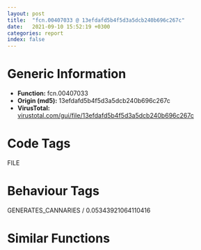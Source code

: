 ```yaml
---
layout: post
title:  "fcn.00407033 @ 13efdafd5b4f5d3a5dcb240b696c267c"
date:   2021-09-10 15:52:19 +0300
categories: report
index: false
---
```


# Generic Information
- **Function:** fcn.00407033
- **Origin (md5):** 13efdafd5b4f5d3a5dcb240b696c267c
- **VirusTotal:** [virustotal.com/gui/file/13efdafd5b4f5d3a5dcb240b696c267c][virustotal_ref]

# Code Tags
<span class="tag" id="FILE">FILE</span>


# Behaviour Tags
<span class="bhv-tag" id="GENERATES_CANNARIES">GENERATES_CANNARIES / 0.05343921064110416</span>

# Similar Functions
<script type="text/javascript" src="https://www.gstatic.com/charts/loader.js"></script>
<script type="text/javascript">

    google.charts.load('current', {'packages':['corechart']});
    google.charts.setOnLoadCallback(drawChart);

    function drawChart() {
    var data = new google.visualization.DataTable();
        data.addColumn('number', 'X');
        data.addColumn('number', 'Y');
        data.addColumn({type: 'string', role: 'tooltip', 'p': {'html': true}});
        data.addColumn({'type': 'string', 'role': 'style'});
        
        data.addRows([
    [-55.79878234863281, -14.368536949157715, '<b><a href="/report/fcn.00407033@13efdafd5b4f5d3a5dcb240b696c267c">fcn.00407033</a><br>@13efdafd5b4f5d3a5dcb240b696c267c</b><br>push ebp<br>mov ebp, esp<br>sub esp, 0x4c<br>push ebx<br>push esi<br>push edi<br>xor ebx, ebx<br>push ebx<br>push 0x80<br>push 3<br>push ebx<br>push 1<br>push 0x80000000<br>push dword[ebp+8]<br>mov dword[ebp-0x10], ebx<br>mov dword[ebp-0xc], ebx<br>call dword[sym.imp.KERNEL32.dll_CreateFileW]<br>mov dword[ebp-8], eax<br>cmp eax, 0xffffffff<br>jne 0x40707f<br>push dword[ebp+8]<br>push str.GetTTFNameString<br>push str._s:_failed_opening_file___s__n<br>call fcn.00406404<br>add esp, 0xc<br>jmp 0x40734d<br>mov esi, dword[sym.imp.KERNEL32.dll_ReadFile]<br>push ebx<br>lea ecx, [ebp-0xc]<br>push ecx<br>push 0xc<br>lea ecx, [ebp-0x2c]<br>push ecx<br>push eax<br>call esi<br>mov eax, dword[ebp-0x28]<br>movzx ecx, byte[ebp-0x2c]<br>movzx edx, byte[ebp-0x2a]<br>shr eax, 8<br>movzx edi, al<br>movzx eax, byte[ebp-0x28]<br>shl ax, 8<br>or di, ax<br>mov eax, dword[ebp-0x2c]<br>shr eax, 8<br>shl cx, 8<br>movzx eax, al<br>or ax, cx<br>mov word[ebp-0x28], di<br>mov ecx, dword[ebp-0x2a]<br>shr ecx, 8<br>movzx ecx, cl<br>shl dx, 8<br>or cx, dx<br>mov word[ebp-0x2c], ax<br>mov word[ebp-0x2a], cx<br>cmp ax, 1<br>jne 0x407352<br>cmp cx, bx<br>jne 0x407352<br>xor eax, eax<br>mov dword[ebp-4], ebx<br>cmp ax, di<br>jae 0x407344<br>push ebx<br>lea eax, [ebp-0xc]<br>push eax<br>push 0x10<br>lea eax, [ebp-0x4c]<br>push eax<br>push dword[ebp-8]<br>call esi<br>push 5<br>lea eax, [ebp-0x4c]<br>push eax<br>lea eax, [ebp-0x18]<br>push eax<br>call dword[sym.imp.KERNEL32.dll_lstrcpynA]<br>lea eax, [ebp-0x18]<br>push eax<br>push str.name<br>mov byte[ebp-0x14], bl<br>call dword[sym.imp.KERNEL32.dll_lstrcmpA]<br>test eax, eax<br>je 0x407143<br>movzx eax, word[ebp-0x28]<br>inc dword[ebp-4]<br>cmp dword[ebp-4], eax<br>jl 0x4070fc<br>jmp 0x407344<br>movzx ecx, byte[ebp-0x40]<br>mov edx, dword[ebp-0x40]<br>mov eax, dword[ebp-0x40]<br>shr edx, 8<br>shl cx, 8<br>movzx edx, dl<br>movzx ecx, cx<br>or ecx, edx<br>shr eax, 0x10<br>movzx edx, al<br>shl dx, 8<br>shr eax, 8<br>movzx edx, dx<br>movzx eax, al<br>shl ecx, 0x10<br>or ecx, edx<br>mov edx, dword[ebp-0x44]<br>or ecx, eax<br>movzx eax, byte[ebp-0x44]<br>shl ax, 8<br>shr edx, 8<br>mov dword[ebp-0x40], ecx<br>mov ecx, dword[ebp-0x44]<br>movzx eax, ax<br>movzx edx, dl<br>or eax, edx<br>shr ecx, 0x10<br>movzx edx, cl<br>shl dx, 8<br>movzx edx, dx<br>shr ecx, 8<br>shl eax, 0x10<br>movzx ecx, cl<br>push ebx<br>or eax, edx<br>or eax, ecx<br>push ebx<br>push eax<br>push dword[ebp-8]<br>mov dword[ebp-0x44], eax<br>call dword[sym.imp.KERNEL32.dll_SetFilePointer]<br>push ebx<br>lea eax, [ebp-0xc]<br>push eax<br>push 6<br>lea eax, [ebp-0x20]<br>push eax<br>push dword[ebp-8]<br>call esi<br>mov eax, dword[ebp-0x1e]<br>movzx ecx, byte[ebp-0x1e]<br>movzx edx, byte[ebp-0x1c]<br>shr eax, 8<br>shl cx, 8<br>movzx eax, al<br>or ax, cx<br>mov ecx, dword[ebp-0x1c]<br>shr ecx, 8<br>movzx ecx, cl<br>shl dx, 8<br>or cx, dx<br>mov word[ebp-0x1c], cx<br>xor ecx, ecx<br>mov word[ebp-0x1e], ax<br>mov dword[ebp-4], ebx<br>cmp cx, ax<br>jae 0x407344<br>push ebx<br>lea eax, [ebp-0xc]<br>push eax<br>push 0xc<br>lea eax, [ebp-0x3c]<br>push eax<br>push dword[ebp-8]<br>call esi<br>mov eax, dword[ebp-0x36]<br>movzx ecx, byte[ebp-0x36]<br>movzx edx, byte[ebp-0x3c]<br>shl cx, 8<br>shr eax, 8<br>movzx eax, al<br>or ax, cx<br>mov ecx, dword[ebp-0x3c]<br>shr ecx, 8<br>movzx ecx, cl<br>shl dx, 8<br>or cx, dx<br>movzx edx, byte[ebp-0x38]<br>mov word[ebp-0x3c], cx<br>mov word[ebp-0x36], ax<br>mov ecx, dword[ebp-0x38]<br>shr ecx, 8<br>movzx ecx, cl<br>shl dx, 8<br>or cx, dx<br>movzx edx, byte[ebp-0x32]<br>mov word[ebp-0x38], cx<br>mov ecx, dword[ebp-0x34]<br>shr ecx, 8<br>movzx edi, cl<br>movzx ecx, byte[ebp-0x34]<br>shl cx, 8<br>or di, cx<br>mov ecx, dword[ebp-0x32]<br>shr ecx, 8<br>movzx ecx, cl<br>shl dx, 8<br>movzx eax, ax<br>or cx, dx<br>mov word[ebp-0x34], di<br>mov word[ebp-0x32], cx<br>cmp eax, dword[ebp+0xc]<br>jne 0x4072ab<br>cmp word[ebp-0x3c], 3<br>jne 0x4072ab<br>mov eax, 0x409<br>cmp word[ebp-0x38], ax<br>je 0x4072c0<br>movzx eax, word[ebp-0x1e]<br>inc dword[ebp-4]<br>cmp dword[ebp-4], eax<br>jl 0x407209<br>jmp 0x407344<br>movzx eax, cx<br>movzx ecx, word[ebp-0x1c]<br>add eax, dword[ebp-0x44]<br>push ebx<br>push ebx<br>add ecx, eax<br>push ecx<br>push dword[ebp-8]<br>movzx edi, di<br>shr edi, 1<br>call dword[sym.imp.KERNEL32.dll_SetFilePointer]<br>movzx eax, word[ebp-0x34]<br>add eax, 2<br>push eax<br>push 0x40<br>call dword[sym.imp.KERNEL32.dll_GlobalAlloc]<br>push ebx<br>lea ecx, [ebp-0xc]<br>push ecx<br>movzx ecx, word[ebp-0x34]<br>push ecx<br>push eax<br>push dword[ebp-8]<br>mov dword[ebp-4], eax<br>call esi<br>cmp edi, ebx<br>jle 0x407320<br>mov eax, dword[ebp-4]<br>lea eax, [eax+ebx*2]<br>movzx edx, byte[eax]<br>movzx ecx, byte[eax+1]<br>shl dx, 8<br>or cx, dx<br>inc ebx<br>mov word[eax], cx<br>cmp ebx, edi<br>jl 0x407304<br>push dword[ebp+0x14]<br>mov esi, dword[ebp-4]<br>push esi<br>push dword[ebp+0x10]<br>xor eax, eax<br>mov word[esi+edi*2], ax<br>call dword[sym.imp.KERNEL32.dll_lstrcpynW]<br>push esi<br>mov dword[ebp-0x10], 1<br>call dword[sym.imp.KERNEL32.dll_GlobalFree]<br>push dword[ebp-8]<br>call dword[sym.imp.KERNEL32.dll_CloseHandle]<br>mov eax, dword[ebp-0x10]<br>jmp 0x407354<br>xor eax, eax<br>pop edi<br>pop esi<br>pop ebx<br>leave <br>ret <br><eoc> ', 'point { fill-color: #e0440e; }'],
[-12.079179763793945, -132.81423950195312, '<b><a href="/report/fcn.00406ed2@e7f0482c425f7bc9cd320f60c1cfa28c">fcn.00406ed2</a><br>@e7f0482c425f7bc9cd320f60c1cfa28c</b><br>push ebp<br>mov ebp, esp<br>sub esp, 0x4c<br>push ebx<br>push esi<br>push edi<br>xor ebx, ebx<br>push ebx<br>push 0x80<br>push 3<br>push ebx<br>push 1<br>push 0x80000000<br>push dword[ebp+8]<br>mov dword[ebp-0x10], ebx<br>mov dword[ebp-0xc], ebx<br>call dword[sym.imp.KERNEL32.dll_CreateFileW]<br>mov dword[ebp-8], eax<br>cmp eax, 0xffffffff<br>jne 0x406f1e<br>push dword[ebp+8]<br>push str.GetTTFNameString<br>push str._s:_failed_opening_file___s__n<br>call fcn.004062a3<br>add esp, 0xc<br>jmp 0x4071ec<br>mov esi, dword[sym.imp.KERNEL32.dll_ReadFile]<br>push ebx<br>lea ecx, [ebp-0xc]<br>push ecx<br>push 0xc<br>lea ecx, [ebp-0x2c]<br>push ecx<br>push eax<br>call esi<br>mov eax, dword[ebp-0x28]<br>movzx ecx, byte[ebp-0x2c]<br>movzx edx, byte[ebp-0x2a]<br>shr eax, 8<br>movzx edi, al<br>movzx eax, byte[ebp-0x28]<br>shl ax, 8<br>or di, ax<br>mov eax, dword[ebp-0x2c]<br>shr eax, 8<br>shl cx, 8<br>movzx eax, al<br>or ax, cx<br>mov word[ebp-0x28], di<br>mov ecx, dword[ebp-0x2a]<br>shr ecx, 8<br>movzx ecx, cl<br>shl dx, 8<br>or cx, dx<br>mov word[ebp-0x2c], ax<br>mov word[ebp-0x2a], cx<br>cmp ax, 1<br>jne 0x4071f1<br>cmp cx, bx<br>jne 0x4071f1<br>xor eax, eax<br>mov dword[ebp-4], ebx<br>cmp ax, di<br>jae 0x4071e3<br>push ebx<br>lea eax, [ebp-0xc]<br>push eax<br>push 0x10<br>lea eax, [ebp-0x4c]<br>push eax<br>push dword[ebp-8]<br>call esi<br>push 5<br>lea eax, [ebp-0x4c]<br>push eax<br>lea eax, [ebp-0x18]<br>push eax<br>call dword[sym.imp.KERNEL32.dll_lstrcpynA]<br>lea eax, [ebp-0x18]<br>push eax<br>push str.name<br>mov byte[ebp-0x14], bl<br>call dword[sym.imp.KERNEL32.dll_lstrcmpA]<br>test eax, eax<br>je 0x406fe2<br>movzx eax, word[ebp-0x28]<br>inc dword[ebp-4]<br>cmp dword[ebp-4], eax<br>jl 0x406f9b<br>jmp 0x4071e3<br>movzx ecx, byte[ebp-0x40]<br>mov edx, dword[ebp-0x40]<br>mov eax, dword[ebp-0x40]<br>shr edx, 8<br>shl cx, 8<br>movzx edx, dl<br>movzx ecx, cx<br>or ecx, edx<br>shr eax, 0x10<br>movzx edx, al<br>shl dx, 8<br>shr eax, 8<br>movzx edx, dx<br>movzx eax, al<br>shl ecx, 0x10<br>or ecx, edx<br>mov edx, dword[ebp-0x44]<br>or ecx, eax<br>movzx eax, byte[ebp-0x44]<br>shl ax, 8<br>shr edx, 8<br>mov dword[ebp-0x40], ecx<br>mov ecx, dword[ebp-0x44]<br>movzx eax, ax<br>movzx edx, dl<br>or eax, edx<br>shr ecx, 0x10<br>movzx edx, cl<br>shl dx, 8<br>movzx edx, dx<br>shr ecx, 8<br>shl eax, 0x10<br>movzx ecx, cl<br>push ebx<br>or eax, edx<br>or eax, ecx<br>push ebx<br>push eax<br>push dword[ebp-8]<br>mov dword[ebp-0x44], eax<br>call dword[sym.imp.KERNEL32.dll_SetFilePointer]<br>push ebx<br>lea eax, [ebp-0xc]<br>push eax<br>push 6<br>lea eax, [ebp-0x20]<br>push eax<br>push dword[ebp-8]<br>call esi<br>mov eax, dword[ebp-0x1e]<br>movzx ecx, byte[ebp-0x1e]<br>movzx edx, byte[ebp-0x1c]<br>shr eax, 8<br>shl cx, 8<br>movzx eax, al<br>or ax, cx<br>mov ecx, dword[ebp-0x1c]<br>shr ecx, 8<br>movzx ecx, cl<br>shl dx, 8<br>or cx, dx<br>mov word[ebp-0x1c], cx<br>xor ecx, ecx<br>mov word[ebp-0x1e], ax<br>mov dword[ebp-4], ebx<br>cmp cx, ax<br>jae 0x4071e3<br>push ebx<br>lea eax, [ebp-0xc]<br>push eax<br>push 0xc<br>lea eax, [ebp-0x3c]<br>push eax<br>push dword[ebp-8]<br>call esi<br>mov eax, dword[ebp-0x36]<br>movzx ecx, byte[ebp-0x36]<br>movzx edx, byte[ebp-0x3c]<br>shl cx, 8<br>shr eax, 8<br>movzx eax, al<br>or ax, cx<br>mov ecx, dword[ebp-0x3c]<br>shr ecx, 8<br>movzx ecx, cl<br>shl dx, 8<br>or cx, dx<br>movzx edx, byte[ebp-0x38]<br>mov word[ebp-0x3c], cx<br>mov word[ebp-0x36], ax<br>mov ecx, dword[ebp-0x38]<br>shr ecx, 8<br>movzx ecx, cl<br>shl dx, 8<br>or cx, dx<br>movzx edx, byte[ebp-0x32]<br>mov word[ebp-0x38], cx<br>mov ecx, dword[ebp-0x34]<br>shr ecx, 8<br>movzx edi, cl<br>movzx ecx, byte[ebp-0x34]<br>shl cx, 8<br>or di, cx<br>mov ecx, dword[ebp-0x32]<br>shr ecx, 8<br>movzx ecx, cl<br>shl dx, 8<br>movzx eax, ax<br>or cx, dx<br>mov word[ebp-0x34], di<br>mov word[ebp-0x32], cx<br>cmp eax, dword[ebp+0xc]<br>jne 0x40714a<br>cmp word[ebp-0x3c], 3<br>jne 0x40714a<br>mov eax, 0x409<br>cmp word[ebp-0x38], ax<br>je 0x40715f<br>movzx eax, word[ebp-0x1e]<br>inc dword[ebp-4]<br>cmp dword[ebp-4], eax<br>jl 0x4070a8<br>jmp 0x4071e3<br>movzx eax, cx<br>movzx ecx, word[ebp-0x1c]<br>add eax, dword[ebp-0x44]<br>push ebx<br>push ebx<br>add ecx, eax<br>push ecx<br>push dword[ebp-8]<br>movzx edi, di<br>shr edi, 1<br>call dword[sym.imp.KERNEL32.dll_SetFilePointer]<br>movzx eax, word[ebp-0x34]<br>add eax, 2<br>push eax<br>push 0x40<br>call dword[sym.imp.KERNEL32.dll_GlobalAlloc]<br>push ebx<br>lea ecx, [ebp-0xc]<br>push ecx<br>movzx ecx, word[ebp-0x34]<br>push ecx<br>push eax<br>push dword[ebp-8]<br>mov dword[ebp-4], eax<br>call esi<br>cmp edi, ebx<br>jle 0x4071bf<br>mov eax, dword[ebp-4]<br>lea eax, [eax+ebx*2]<br>movzx edx, byte[eax]<br>movzx ecx, byte[eax+1]<br>shl dx, 8<br>or cx, dx<br>inc ebx<br>mov word[eax], cx<br>cmp ebx, edi<br>jl 0x4071a3<br>push dword[ebp+0x14]<br>mov esi, dword[ebp-4]<br>push esi<br>push dword[ebp+0x10]<br>xor eax, eax<br>mov word[esi+edi*2], ax<br>call dword[sym.imp.KERNEL32.dll_lstrcpynW]<br>push esi<br>mov dword[ebp-0x10], 1<br>call dword[sym.imp.KERNEL32.dll_GlobalFree]<br>push dword[ebp-8]<br>call dword[sym.imp.KERNEL32.dll_CloseHandle]<br>mov eax, dword[ebp-0x10]<br>jmp 0x4071f3<br>xor eax, eax<br>pop edi<br>pop esi<br>pop ebx<br>leave <br>ret <br><eoc> ', 'null'],
[94.15968322753906, -63.432472229003906, '<b><a href="/report/fcn.00407048@6c8b5339bada4cbd03f0f446da640707">fcn.00407048</a><br>@6c8b5339bada4cbd03f0f446da640707</b><br>push ebp<br>mov ebp, esp<br>sub esp, 0x44<br>push ebx<br>push esi<br>xor ebx, ebx<br>push ebx<br>push 0x80<br>push 3<br>push ebx<br>push 1<br>push 0x80000000<br>push dword[ebp+8]<br>mov dword[ebp-0xc], ebx<br>mov dword[ebp-8], ebx<br>call dword[sym.imp.KERNEL32.dll_CreateFileW]<br>cmp eax, 0xffffffff<br>mov dword[ebp-4], eax<br>jne 0x407093<br>push dword[ebp+8]<br>push str.GetTTFNameString<br>push str._s:_failed_opening_file___s__n<br>call fcn.00406429<br>add esp, 0xc<br>jmp 0x4072ab<br>mov esi, dword[sym.imp.KERNEL32.dll_ReadFile]<br>push ebx<br>lea ecx, [ebp-8]<br>push ecx<br>push 0xc<br>lea ecx, [ebp-0x34]<br>push ecx<br>push eax<br>call esi<br>movzx ax, byte[ebp-0x2f]<br>mov ah, byte[ebp-0x30]<br>mov word[ebp-0x30], ax<br>movzx ax, byte[ebp-0x33]<br>mov ah, byte[ebp-0x34]<br>mov word[ebp-0x34], ax<br>cmp word[ebp-0x34], 1<br>movzx ax, byte[ebp-0x31]<br>mov ah, byte[ebp-0x32]<br>mov word[ebp-0x32], ax<br>jne 0x4072b0<br>cmp ax, bx<br>jne 0x4072b0<br>push edi<br>xor edi, edi<br>cmp word[ebp-0x30], bx<br>jbe 0x4072a1<br>push ebx<br>lea eax, [ebp-8]<br>push eax<br>push 0x10<br>lea eax, [ebp-0x44]<br>push eax<br>push dword[ebp-4]<br>call esi<br>push 5<br>lea eax, [ebp-0x44]<br>push eax<br>lea eax, [ebp-0x14]<br>push eax<br>call dword[sym.imp.KERNEL32.dll_lstrcpynA]<br>lea eax, [ebp-0x14]<br>push eax<br>push str.name<br>mov byte[ebp-0x10], bl<br>call dword[sym.imp.KERNEL32.dll_lstrcmpA]<br>test eax, eax<br>je 0x407130<br>movzx eax, word[ebp-0x30]<br>inc edi<br>cmp edi, eax<br>jl 0x4070ec<br>jmp 0x4072a1<br>mov eax, dword[ebp-0x38]<br>xor ecx, ecx<br>mov ch, byte[ebp-0x38]<br>shr eax, 0x10<br>xor edx, edx<br>mov dh, al<br>movzx eax, ah<br>mov cl, byte[ebp-0x37]<br>push ebx<br>push ebx<br>movzx edx, dx<br>shl ecx, 0x10<br>or ecx, edx<br>or ecx, eax<br>mov eax, dword[ebp-0x3c]<br>mov dword[ebp-0x38], ecx<br>xor ecx, ecx<br>mov ch, byte[ebp-0x3c]<br>shr eax, 0x10<br>xor edx, edx<br>mov dh, al<br>movzx eax, ah<br>mov cl, byte[ebp-0x3b]<br>movzx edx, dx<br>shl ecx, 0x10<br>or ecx, edx<br>or ecx, eax<br>push ecx<br>push dword[ebp-4]<br>mov dword[ebp-0x3c], ecx<br>call dword[sym.imp.KERNEL32.dll_SetFilePointer]<br>push ebx<br>lea eax, [ebp-8]<br>push eax<br>push 6<br>lea eax, [ebp-0x1c]<br>push eax<br>push dword[ebp-4]<br>call esi<br>movzx ax, byte[ebp-0x19]<br>mov ah, byte[ebp-0x1a]<br>xor edi, edi<br>mov word[ebp-0x1a], ax<br>cmp word[ebp-0x1a], bx<br>movzx ax, byte[ebp-0x17]<br>mov ah, byte[ebp-0x18]<br>mov word[ebp-0x18], ax<br>jbe 0x4072a1<br>push ebx<br>lea eax, [ebp-8]<br>push eax<br>push 0xc<br>lea eax, [ebp-0x28]<br>push eax<br>push dword[ebp-4]<br>call esi<br>movzx ax, byte[ebp-0x21]<br>mov ah, byte[ebp-0x22]<br>mov word[ebp-0x22], ax<br>movzx ax, byte[ebp-0x27]<br>mov ah, byte[ebp-0x28]<br>mov word[ebp-0x28], ax<br>movzx ax, byte[ebp-0x23]<br>mov ah, byte[ebp-0x24]<br>mov word[ebp-0x24], ax<br>movzx ax, byte[ebp-0x1f]<br>mov ah, byte[ebp-0x20]<br>mov word[ebp-0x20], ax<br>movzx ax, byte[ebp-0x1d]<br>mov ah, byte[ebp-0x1e]<br>mov word[ebp-0x1e], ax<br>movzx eax, word[ebp-0x22]<br>cmp eax, dword[ebp+0xc]<br>jne 0x407218<br>cmp word[ebp-0x28], 3<br>jne 0x407218<br>cmp word[ebp-0x24], 0x409<br>je 0x407223<br>movzx eax, word[ebp-0x1a]<br>inc edi<br>cmp edi, eax<br>jl 0x4071b4<br>jmp 0x4072a1<br>movzx eax, word[ebp-0x1e]<br>movzx ecx, word[ebp-0x18]<br>add eax, dword[ebp-0x3c]<br>movzx edi, word[ebp-0x20]<br>push ebx<br>push ebx<br>add ecx, eax<br>push ecx<br>push dword[ebp-4]<br>shr edi, 1<br>call dword[sym.imp.KERNEL32.dll_SetFilePointer]<br>movzx eax, word[ebp-0x20]<br>inc eax<br>inc eax<br>push eax<br>push 0x40<br>call dword[sym.imp.KERNEL32.dll_GlobalAlloc]<br>push ebx<br>lea ecx, [ebp-8]<br>push ecx<br>movzx ecx, word[ebp-0x20]<br>push ecx<br>push eax<br>push dword[ebp-4]<br>mov dword[ebp-0xc], eax<br>call esi<br>xor esi, esi<br>cmp edi, ebx<br>jle 0x40727f<br>mov eax, dword[ebp-0xc]<br>lea eax, [eax+esi*2]<br>movzx cx, byte[eax+1]<br>mov ch, byte[eax]<br>inc esi<br>cmp esi, edi<br>mov word[eax], cx<br>jl 0x40726a<br>push dword[ebp+0x14]<br>mov esi, dword[ebp-0xc]<br>push esi<br>push dword[ebp+0x10]<br>mov word[esi+edi*2], bx<br>call dword[sym.imp.KERNEL32.dll_lstrcpynW]<br>push esi<br>mov dword[ebp-0xc], 1<br>call dword[sym.imp.KERNEL32.dll_GlobalFree]<br>push dword[ebp-4]<br>call dword[sym.imp.KERNEL32.dll_CloseHandle]<br>pop edi<br>mov eax, dword[ebp-0xc]<br>jmp 0x4072b2<br>xor eax, eax<br>pop esi<br>pop ebx<br>leave <br>ret <br><eoc> ', 'null'],
[57.40025329589844, -123.28986358642578, '<b><a href="/report/fcn.00406ed2@59b1876779e3211327c1a96e7e2c12c4">fcn.00406ed2</a><br>@59b1876779e3211327c1a96e7e2c12c4</b><br>push ebp<br>mov ebp, esp<br>sub esp, 0x4c<br>push ebx<br>push esi<br>push edi<br>xor ebx, ebx<br>push ebx<br>push 0x80<br>push 3<br>push ebx<br>push 1<br>push 0x80000000<br>push dword[ebp+8]<br>mov dword[ebp-0x10], ebx<br>mov dword[ebp-0xc], ebx<br>call dword[sym.imp.KERNEL32.dll_CreateFileW]<br>mov dword[ebp-8], eax<br>cmp eax, 0xffffffff<br>jne 0x406f1e<br>push dword[ebp+8]<br>push str.GetTTFNameString<br>push str._s:_failed_opening_file___s__n<br>call fcn.004062a3<br>add esp, 0xc<br>jmp 0x4071ec<br>mov esi, dword[sym.imp.KERNEL32.dll_ReadFile]<br>push ebx<br>lea ecx, [ebp-0xc]<br>push ecx<br>push 0xc<br>lea ecx, [ebp-0x2c]<br>push ecx<br>push eax<br>call esi<br>mov eax, dword[ebp-0x28]<br>movzx ecx, byte[ebp-0x2c]<br>movzx edx, byte[ebp-0x2a]<br>shr eax, 8<br>movzx edi, al<br>movzx eax, byte[ebp-0x28]<br>shl ax, 8<br>or di, ax<br>mov eax, dword[ebp-0x2c]<br>shr eax, 8<br>shl cx, 8<br>movzx eax, al<br>or ax, cx<br>mov word[ebp-0x28], di<br>mov ecx, dword[ebp-0x2a]<br>shr ecx, 8<br>movzx ecx, cl<br>shl dx, 8<br>or cx, dx<br>mov word[ebp-0x2c], ax<br>mov word[ebp-0x2a], cx<br>cmp ax, 1<br>jne 0x4071f1<br>cmp cx, bx<br>jne 0x4071f1<br>xor eax, eax<br>mov dword[ebp-4], ebx<br>cmp ax, di<br>jae 0x4071e3<br>push ebx<br>lea eax, [ebp-0xc]<br>push eax<br>push 0x10<br>lea eax, [ebp-0x4c]<br>push eax<br>push dword[ebp-8]<br>call esi<br>push 5<br>lea eax, [ebp-0x4c]<br>push eax<br>lea eax, [ebp-0x18]<br>push eax<br>call dword[sym.imp.KERNEL32.dll_lstrcpynA]<br>lea eax, [ebp-0x18]<br>push eax<br>push str.name<br>mov byte[ebp-0x14], bl<br>call dword[sym.imp.KERNEL32.dll_lstrcmpA]<br>test eax, eax<br>je 0x406fe2<br>movzx eax, word[ebp-0x28]<br>inc dword[ebp-4]<br>cmp dword[ebp-4], eax<br>jl 0x406f9b<br>jmp 0x4071e3<br>movzx ecx, byte[ebp-0x40]<br>mov edx, dword[ebp-0x40]<br>mov eax, dword[ebp-0x40]<br>shr edx, 8<br>shl cx, 8<br>movzx edx, dl<br>movzx ecx, cx<br>or ecx, edx<br>shr eax, 0x10<br>movzx edx, al<br>shl dx, 8<br>shr eax, 8<br>movzx edx, dx<br>movzx eax, al<br>shl ecx, 0x10<br>or ecx, edx<br>mov edx, dword[ebp-0x44]<br>or ecx, eax<br>movzx eax, byte[ebp-0x44]<br>shl ax, 8<br>shr edx, 8<br>mov dword[ebp-0x40], ecx<br>mov ecx, dword[ebp-0x44]<br>movzx eax, ax<br>movzx edx, dl<br>or eax, edx<br>shr ecx, 0x10<br>movzx edx, cl<br>shl dx, 8<br>movzx edx, dx<br>shr ecx, 8<br>shl eax, 0x10<br>movzx ecx, cl<br>push ebx<br>or eax, edx<br>or eax, ecx<br>push ebx<br>push eax<br>push dword[ebp-8]<br>mov dword[ebp-0x44], eax<br>call dword[sym.imp.KERNEL32.dll_SetFilePointer]<br>push ebx<br>lea eax, [ebp-0xc]<br>push eax<br>push 6<br>lea eax, [ebp-0x20]<br>push eax<br>push dword[ebp-8]<br>call esi<br>mov eax, dword[ebp-0x1e]<br>movzx ecx, byte[ebp-0x1e]<br>movzx edx, byte[ebp-0x1c]<br>shr eax, 8<br>shl cx, 8<br>movzx eax, al<br>or ax, cx<br>mov ecx, dword[ebp-0x1c]<br>shr ecx, 8<br>movzx ecx, cl<br>shl dx, 8<br>or cx, dx<br>mov word[ebp-0x1c], cx<br>xor ecx, ecx<br>mov word[ebp-0x1e], ax<br>mov dword[ebp-4], ebx<br>cmp cx, ax<br>jae 0x4071e3<br>push ebx<br>lea eax, [ebp-0xc]<br>push eax<br>push 0xc<br>lea eax, [ebp-0x3c]<br>push eax<br>push dword[ebp-8]<br>call esi<br>mov eax, dword[ebp-0x36]<br>movzx ecx, byte[ebp-0x36]<br>movzx edx, byte[ebp-0x3c]<br>shl cx, 8<br>shr eax, 8<br>movzx eax, al<br>or ax, cx<br>mov ecx, dword[ebp-0x3c]<br>shr ecx, 8<br>movzx ecx, cl<br>shl dx, 8<br>or cx, dx<br>movzx edx, byte[ebp-0x38]<br>mov word[ebp-0x3c], cx<br>mov word[ebp-0x36], ax<br>mov ecx, dword[ebp-0x38]<br>shr ecx, 8<br>movzx ecx, cl<br>shl dx, 8<br>or cx, dx<br>movzx edx, byte[ebp-0x32]<br>mov word[ebp-0x38], cx<br>mov ecx, dword[ebp-0x34]<br>shr ecx, 8<br>movzx edi, cl<br>movzx ecx, byte[ebp-0x34]<br>shl cx, 8<br>or di, cx<br>mov ecx, dword[ebp-0x32]<br>shr ecx, 8<br>movzx ecx, cl<br>shl dx, 8<br>movzx eax, ax<br>or cx, dx<br>mov word[ebp-0x34], di<br>mov word[ebp-0x32], cx<br>cmp eax, dword[ebp+0xc]<br>jne 0x40714a<br>cmp word[ebp-0x3c], 3<br>jne 0x40714a<br>mov eax, 0x409<br>cmp word[ebp-0x38], ax<br>je 0x40715f<br>movzx eax, word[ebp-0x1e]<br>inc dword[ebp-4]<br>cmp dword[ebp-4], eax<br>jl 0x4070a8<br>jmp 0x4071e3<br>movzx eax, cx<br>movzx ecx, word[ebp-0x1c]<br>add eax, dword[ebp-0x44]<br>push ebx<br>push ebx<br>add ecx, eax<br>push ecx<br>push dword[ebp-8]<br>movzx edi, di<br>shr edi, 1<br>call dword[sym.imp.KERNEL32.dll_SetFilePointer]<br>movzx eax, word[ebp-0x34]<br>add eax, 2<br>push eax<br>push 0x40<br>call dword[sym.imp.KERNEL32.dll_GlobalAlloc]<br>push ebx<br>lea ecx, [ebp-0xc]<br>push ecx<br>movzx ecx, word[ebp-0x34]<br>push ecx<br>push eax<br>push dword[ebp-8]<br>mov dword[ebp-4], eax<br>call esi<br>cmp edi, ebx<br>jle 0x4071bf<br>mov eax, dword[ebp-4]<br>lea eax, [eax+ebx*2]<br>movzx edx, byte[eax]<br>movzx ecx, byte[eax+1]<br>shl dx, 8<br>or cx, dx<br>inc ebx<br>mov word[eax], cx<br>cmp ebx, edi<br>jl 0x4071a3<br>push dword[ebp+0x14]<br>mov esi, dword[ebp-4]<br>push esi<br>push dword[ebp+0x10]<br>xor eax, eax<br>mov word[esi+edi*2], ax<br>call dword[sym.imp.KERNEL32.dll_lstrcpynW]<br>push esi<br>mov dword[ebp-0x10], 1<br>call dword[sym.imp.KERNEL32.dll_GlobalFree]<br>push dword[ebp-8]<br>call dword[sym.imp.KERNEL32.dll_CloseHandle]<br>mov eax, dword[ebp-0x10]<br>jmp 0x4071f3<br>xor eax, eax<br>pop edi<br>pop esi<br>pop ebx<br>leave <br>ret <br><eoc> ', 'null'],
[-62.64495086669922, -84.16281127929688, '<b><a href="/report/fcn.00406efe@5bfd33ece1aeef8bda2c7fc886262ed9">fcn.00406efe</a><br>@5bfd33ece1aeef8bda2c7fc886262ed9</b><br>push ebp<br>mov ebp, esp<br>sub esp, 0x4c<br>push ebx<br>push esi<br>push edi<br>xor ebx, ebx<br>push ebx<br>push 0x80<br>push 3<br>push ebx<br>push 1<br>push 0x80000000<br>push dword[ebp+8]<br>mov dword[ebp-0x10], ebx<br>mov dword[ebp-0xc], ebx<br>call dword[sym.imp.KERNEL32.dll_CreateFileW]<br>mov dword[ebp-8], eax<br>cmp eax, 0xffffffff<br>jne 0x406f4a<br>push dword[ebp+8]<br>push str.GetTTFNameString<br>push str._s:_failed_opening_file___s__n<br>call fcn.004062cf<br>add esp, 0xc<br>jmp 0x407218<br>mov esi, dword[sym.imp.KERNEL32.dll_ReadFile]<br>push ebx<br>lea ecx, [ebp-0xc]<br>push ecx<br>push 0xc<br>lea ecx, [ebp-0x2c]<br>push ecx<br>push eax<br>call esi<br>mov eax, dword[ebp-0x28]<br>movzx ecx, byte[ebp-0x2c]<br>movzx edx, byte[ebp-0x2a]<br>shr eax, 8<br>movzx edi, al<br>movzx eax, byte[ebp-0x28]<br>shl ax, 8<br>or di, ax<br>mov eax, dword[ebp-0x2c]<br>shr eax, 8<br>shl cx, 8<br>movzx eax, al<br>or ax, cx<br>mov word[ebp-0x28], di<br>mov ecx, dword[ebp-0x2a]<br>shr ecx, 8<br>movzx ecx, cl<br>shl dx, 8<br>or cx, dx<br>mov word[ebp-0x2c], ax<br>mov word[ebp-0x2a], cx<br>cmp ax, 1<br>jne 0x40721d<br>cmp cx, bx<br>jne 0x40721d<br>xor eax, eax<br>mov dword[ebp-4], ebx<br>cmp ax, di<br>jae 0x40720f<br>push ebx<br>lea eax, [ebp-0xc]<br>push eax<br>push 0x10<br>lea eax, [ebp-0x4c]<br>push eax<br>push dword[ebp-8]<br>call esi<br>push 5<br>lea eax, [ebp-0x4c]<br>push eax<br>lea eax, [ebp-0x18]<br>push eax<br>call dword[sym.imp.KERNEL32.dll_lstrcpynA]<br>lea eax, [ebp-0x18]<br>push eax<br>push str.name<br>mov byte[ebp-0x14], bl<br>call dword[sym.imp.KERNEL32.dll_lstrcmpA]<br>test eax, eax<br>je 0x40700e<br>movzx eax, word[ebp-0x28]<br>inc dword[ebp-4]<br>cmp dword[ebp-4], eax<br>jl 0x406fc7<br>jmp 0x40720f<br>movzx ecx, byte[ebp-0x40]<br>mov edx, dword[ebp-0x40]<br>mov eax, dword[ebp-0x40]<br>shr edx, 8<br>shl cx, 8<br>movzx edx, dl<br>movzx ecx, cx<br>or ecx, edx<br>shr eax, 0x10<br>movzx edx, al<br>shl dx, 8<br>shr eax, 8<br>movzx edx, dx<br>movzx eax, al<br>shl ecx, 0x10<br>or ecx, edx<br>mov edx, dword[ebp-0x44]<br>or ecx, eax<br>movzx eax, byte[ebp-0x44]<br>shl ax, 8<br>shr edx, 8<br>mov dword[ebp-0x40], ecx<br>mov ecx, dword[ebp-0x44]<br>movzx eax, ax<br>movzx edx, dl<br>or eax, edx<br>shr ecx, 0x10<br>movzx edx, cl<br>shl dx, 8<br>movzx edx, dx<br>shr ecx, 8<br>shl eax, 0x10<br>movzx ecx, cl<br>push ebx<br>or eax, edx<br>or eax, ecx<br>push ebx<br>push eax<br>push dword[ebp-8]<br>mov dword[ebp-0x44], eax<br>call dword[sym.imp.KERNEL32.dll_SetFilePointer]<br>push ebx<br>lea eax, [ebp-0xc]<br>push eax<br>push 6<br>lea eax, [ebp-0x20]<br>push eax<br>push dword[ebp-8]<br>call esi<br>mov eax, dword[ebp-0x1e]<br>movzx ecx, byte[ebp-0x1e]<br>movzx edx, byte[ebp-0x1c]<br>shr eax, 8<br>shl cx, 8<br>movzx eax, al<br>or ax, cx<br>mov ecx, dword[ebp-0x1c]<br>shr ecx, 8<br>movzx ecx, cl<br>shl dx, 8<br>or cx, dx<br>mov word[ebp-0x1c], cx<br>xor ecx, ecx<br>mov word[ebp-0x1e], ax<br>mov dword[ebp-4], ebx<br>cmp cx, ax<br>jae 0x40720f<br>push ebx<br>lea eax, [ebp-0xc]<br>push eax<br>push 0xc<br>lea eax, [ebp-0x3c]<br>push eax<br>push dword[ebp-8]<br>call esi<br>mov eax, dword[ebp-0x36]<br>movzx ecx, byte[ebp-0x36]<br>movzx edx, byte[ebp-0x3c]<br>shl cx, 8<br>shr eax, 8<br>movzx eax, al<br>or ax, cx<br>mov ecx, dword[ebp-0x3c]<br>shr ecx, 8<br>movzx ecx, cl<br>shl dx, 8<br>or cx, dx<br>movzx edx, byte[ebp-0x38]<br>mov word[ebp-0x3c], cx<br>mov word[ebp-0x36], ax<br>mov ecx, dword[ebp-0x38]<br>shr ecx, 8<br>movzx ecx, cl<br>shl dx, 8<br>or cx, dx<br>movzx edx, byte[ebp-0x32]<br>mov word[ebp-0x38], cx<br>mov ecx, dword[ebp-0x34]<br>shr ecx, 8<br>movzx edi, cl<br>movzx ecx, byte[ebp-0x34]<br>shl cx, 8<br>or di, cx<br>mov ecx, dword[ebp-0x32]<br>shr ecx, 8<br>movzx ecx, cl<br>shl dx, 8<br>movzx eax, ax<br>or cx, dx<br>mov word[ebp-0x34], di<br>mov word[ebp-0x32], cx<br>cmp eax, dword[ebp+0xc]<br>jne 0x407176<br>cmp word[ebp-0x3c], 3<br>jne 0x407176<br>mov eax, 0x409<br>cmp word[ebp-0x38], ax<br>je 0x40718b<br>movzx eax, word[ebp-0x1e]<br>inc dword[ebp-4]<br>cmp dword[ebp-4], eax<br>jl 0x4070d4<br>jmp 0x40720f<br>movzx eax, cx<br>movzx ecx, word[ebp-0x1c]<br>add eax, dword[ebp-0x44]<br>push ebx<br>push ebx<br>add ecx, eax<br>push ecx<br>push dword[ebp-8]<br>movzx edi, di<br>shr edi, 1<br>call dword[sym.imp.KERNEL32.dll_SetFilePointer]<br>movzx eax, word[ebp-0x34]<br>add eax, 2<br>push eax<br>push 0x40<br>call dword[sym.imp.KERNEL32.dll_GlobalAlloc]<br>push ebx<br>lea ecx, [ebp-0xc]<br>push ecx<br>movzx ecx, word[ebp-0x34]<br>push ecx<br>push eax<br>push dword[ebp-8]<br>mov dword[ebp-4], eax<br>call esi<br>cmp edi, ebx<br>jle 0x4071eb<br>mov eax, dword[ebp-4]<br>lea eax, [eax+ebx*2]<br>movzx edx, byte[eax]<br>movzx ecx, byte[eax+1]<br>shl dx, 8<br>or cx, dx<br>inc ebx<br>mov word[eax], cx<br>cmp ebx, edi<br>jl 0x4071cf<br>push dword[ebp+0x14]<br>mov esi, dword[ebp-4]<br>push esi<br>push dword[ebp+0x10]<br>xor eax, eax<br>mov word[esi+edi*2], ax<br>call dword[sym.imp.KERNEL32.dll_lstrcpynW]<br>push esi<br>mov dword[ebp-0x10], 1<br>call dword[sym.imp.KERNEL32.dll_GlobalFree]<br>push dword[ebp-8]<br>call dword[sym.imp.KERNEL32.dll_CloseHandle]<br>mov eax, dword[ebp-0x10]<br>jmp 0x40721f<br>xor eax, eax<br>pop edi<br>pop esi<br>pop ebx<br>leave <br>ret <br><eoc> ', 'null'],
[13.206856727600098, -55.93404006958008, '<b><a href="/report/fcn.00406efe@999ae3491971c32d67bd4c32561ea381">fcn.00406efe</a><br>@999ae3491971c32d67bd4c32561ea381</b><br>push ebp<br>mov ebp, esp<br>sub esp, 0x4c<br>push ebx<br>push esi<br>push edi<br>xor ebx, ebx<br>push ebx<br>push 0x80<br>push 3<br>push ebx<br>push 1<br>push 0x80000000<br>push dword[ebp+8]<br>mov dword[ebp-0x10], ebx<br>mov dword[ebp-0xc], ebx<br>call dword[sym.imp.KERNEL32.dll_CreateFileW]<br>mov dword[ebp-8], eax<br>cmp eax, 0xffffffff<br>jne 0x406f4a<br>push dword[ebp+8]<br>push str.GetTTFNameString<br>push str._s:_failed_opening_file___s__n<br>call fcn.004062cf<br>add esp, 0xc<br>jmp 0x407218<br>mov esi, dword[sym.imp.KERNEL32.dll_ReadFile]<br>push ebx<br>lea ecx, [ebp-0xc]<br>push ecx<br>push 0xc<br>lea ecx, [ebp-0x2c]<br>push ecx<br>push eax<br>call esi<br>mov eax, dword[ebp-0x28]<br>movzx ecx, byte[ebp-0x2c]<br>movzx edx, byte[ebp-0x2a]<br>shr eax, 8<br>movzx edi, al<br>movzx eax, byte[ebp-0x28]<br>shl ax, 8<br>or di, ax<br>mov eax, dword[ebp-0x2c]<br>shr eax, 8<br>shl cx, 8<br>movzx eax, al<br>or ax, cx<br>mov word[ebp-0x28], di<br>mov ecx, dword[ebp-0x2a]<br>shr ecx, 8<br>movzx ecx, cl<br>shl dx, 8<br>or cx, dx<br>mov word[ebp-0x2c], ax<br>mov word[ebp-0x2a], cx<br>cmp ax, 1<br>jne 0x40721d<br>cmp cx, bx<br>jne 0x40721d<br>xor eax, eax<br>mov dword[ebp-4], ebx<br>cmp ax, di<br>jae 0x40720f<br>push ebx<br>lea eax, [ebp-0xc]<br>push eax<br>push 0x10<br>lea eax, [ebp-0x4c]<br>push eax<br>push dword[ebp-8]<br>call esi<br>push 5<br>lea eax, [ebp-0x4c]<br>push eax<br>lea eax, [ebp-0x18]<br>push eax<br>call dword[sym.imp.KERNEL32.dll_lstrcpynA]<br>lea eax, [ebp-0x18]<br>push eax<br>push str.name<br>mov byte[ebp-0x14], bl<br>call dword[sym.imp.KERNEL32.dll_lstrcmpA]<br>test eax, eax<br>je 0x40700e<br>movzx eax, word[ebp-0x28]<br>inc dword[ebp-4]<br>cmp dword[ebp-4], eax<br>jl 0x406fc7<br>jmp 0x40720f<br>movzx ecx, byte[ebp-0x40]<br>mov edx, dword[ebp-0x40]<br>mov eax, dword[ebp-0x40]<br>shr edx, 8<br>shl cx, 8<br>movzx edx, dl<br>movzx ecx, cx<br>or ecx, edx<br>shr eax, 0x10<br>movzx edx, al<br>shl dx, 8<br>shr eax, 8<br>movzx edx, dx<br>movzx eax, al<br>shl ecx, 0x10<br>or ecx, edx<br>mov edx, dword[ebp-0x44]<br>or ecx, eax<br>movzx eax, byte[ebp-0x44]<br>shl ax, 8<br>shr edx, 8<br>mov dword[ebp-0x40], ecx<br>mov ecx, dword[ebp-0x44]<br>movzx eax, ax<br>movzx edx, dl<br>or eax, edx<br>shr ecx, 0x10<br>movzx edx, cl<br>shl dx, 8<br>movzx edx, dx<br>shr ecx, 8<br>shl eax, 0x10<br>movzx ecx, cl<br>push ebx<br>or eax, edx<br>or eax, ecx<br>push ebx<br>push eax<br>push dword[ebp-8]<br>mov dword[ebp-0x44], eax<br>call dword[sym.imp.KERNEL32.dll_SetFilePointer]<br>push ebx<br>lea eax, [ebp-0xc]<br>push eax<br>push 6<br>lea eax, [ebp-0x20]<br>push eax<br>push dword[ebp-8]<br>call esi<br>mov eax, dword[ebp-0x1e]<br>movzx ecx, byte[ebp-0x1e]<br>movzx edx, byte[ebp-0x1c]<br>shr eax, 8<br>shl cx, 8<br>movzx eax, al<br>or ax, cx<br>mov ecx, dword[ebp-0x1c]<br>shr ecx, 8<br>movzx ecx, cl<br>shl dx, 8<br>or cx, dx<br>mov word[ebp-0x1c], cx<br>xor ecx, ecx<br>mov word[ebp-0x1e], ax<br>mov dword[ebp-4], ebx<br>cmp cx, ax<br>jae 0x40720f<br>push ebx<br>lea eax, [ebp-0xc]<br>push eax<br>push 0xc<br>lea eax, [ebp-0x3c]<br>push eax<br>push dword[ebp-8]<br>call esi<br>mov eax, dword[ebp-0x36]<br>movzx ecx, byte[ebp-0x36]<br>movzx edx, byte[ebp-0x3c]<br>shl cx, 8<br>shr eax, 8<br>movzx eax, al<br>or ax, cx<br>mov ecx, dword[ebp-0x3c]<br>shr ecx, 8<br>movzx ecx, cl<br>shl dx, 8<br>or cx, dx<br>movzx edx, byte[ebp-0x38]<br>mov word[ebp-0x3c], cx<br>mov word[ebp-0x36], ax<br>mov ecx, dword[ebp-0x38]<br>shr ecx, 8<br>movzx ecx, cl<br>shl dx, 8<br>or cx, dx<br>movzx edx, byte[ebp-0x32]<br>mov word[ebp-0x38], cx<br>mov ecx, dword[ebp-0x34]<br>shr ecx, 8<br>movzx edi, cl<br>movzx ecx, byte[ebp-0x34]<br>shl cx, 8<br>or di, cx<br>mov ecx, dword[ebp-0x32]<br>shr ecx, 8<br>movzx ecx, cl<br>shl dx, 8<br>movzx eax, ax<br>or cx, dx<br>mov word[ebp-0x34], di<br>mov word[ebp-0x32], cx<br>cmp eax, dword[ebp+0xc]<br>jne 0x407176<br>cmp word[ebp-0x3c], 3<br>jne 0x407176<br>mov eax, 0x409<br>cmp word[ebp-0x38], ax<br>je 0x40718b<br>movzx eax, word[ebp-0x1e]<br>inc dword[ebp-4]<br>cmp dword[ebp-4], eax<br>jl 0x4070d4<br>jmp 0x40720f<br>movzx eax, cx<br>movzx ecx, word[ebp-0x1c]<br>add eax, dword[ebp-0x44]<br>push ebx<br>push ebx<br>add ecx, eax<br>push ecx<br>push dword[ebp-8]<br>movzx edi, di<br>shr edi, 1<br>call dword[sym.imp.KERNEL32.dll_SetFilePointer]<br>movzx eax, word[ebp-0x34]<br>add eax, 2<br>push eax<br>push 0x40<br>call dword[sym.imp.KERNEL32.dll_GlobalAlloc]<br>push ebx<br>lea ecx, [ebp-0xc]<br>push ecx<br>movzx ecx, word[ebp-0x34]<br>push ecx<br>push eax<br>push dword[ebp-8]<br>mov dword[ebp-4], eax<br>call esi<br>cmp edi, ebx<br>jle 0x4071eb<br>mov eax, dword[ebp-4]<br>lea eax, [eax+ebx*2]<br>movzx edx, byte[eax]<br>movzx ecx, byte[eax+1]<br>shl dx, 8<br>or cx, dx<br>inc ebx<br>mov word[eax], cx<br>cmp ebx, edi<br>jl 0x4071cf<br>push dword[ebp+0x14]<br>mov esi, dword[ebp-4]<br>push esi<br>push dword[ebp+0x10]<br>xor eax, eax<br>mov word[esi+edi*2], ax<br>call dword[sym.imp.KERNEL32.dll_lstrcpynW]<br>push esi<br>mov dword[ebp-0x10], 1<br>call dword[sym.imp.KERNEL32.dll_GlobalFree]<br>push dword[ebp-8]<br>call dword[sym.imp.KERNEL32.dll_CloseHandle]<br>mov eax, dword[ebp-0x10]<br>jmp 0x40721f<br>xor eax, eax<br>pop edi<br>pop esi<br>pop ebx<br>leave <br>ret <br><eoc> ', 'null'],
[68.99873352050781, 2.0496835708618164, '<b><a href="/report/fcn.00406ed2@fc08a944a357dc216338592f13f65b60">fcn.00406ed2</a><br>@fc08a944a357dc216338592f13f65b60</b><br>push ebp<br>mov ebp, esp<br>sub esp, 0x4c<br>push ebx<br>push esi<br>push edi<br>xor ebx, ebx<br>push ebx<br>push 0x80<br>push 3<br>push ebx<br>push 1<br>push 0x80000000<br>push dword[ebp+8]<br>mov dword[ebp-0x10], ebx<br>mov dword[ebp-0xc], ebx<br>call dword[sym.imp.KERNEL32.dll_CreateFileW]<br>mov dword[ebp-8], eax<br>cmp eax, 0xffffffff<br>jne 0x406f1e<br>push dword[ebp+8]<br>push str.GetTTFNameString<br>push str._s:_failed_opening_file___s__n<br>call fcn.004062a3<br>add esp, 0xc<br>jmp 0x4071ec<br>mov esi, dword[sym.imp.KERNEL32.dll_ReadFile]<br>push ebx<br>lea ecx, [ebp-0xc]<br>push ecx<br>push 0xc<br>lea ecx, [ebp-0x2c]<br>push ecx<br>push eax<br>call esi<br>mov eax, dword[ebp-0x28]<br>movzx ecx, byte[ebp-0x2c]<br>movzx edx, byte[ebp-0x2a]<br>shr eax, 8<br>movzx edi, al<br>movzx eax, byte[ebp-0x28]<br>shl ax, 8<br>or di, ax<br>mov eax, dword[ebp-0x2c]<br>shr eax, 8<br>shl cx, 8<br>movzx eax, al<br>or ax, cx<br>mov word[ebp-0x28], di<br>mov ecx, dword[ebp-0x2a]<br>shr ecx, 8<br>movzx ecx, cl<br>shl dx, 8<br>or cx, dx<br>mov word[ebp-0x2c], ax<br>mov word[ebp-0x2a], cx<br>cmp ax, 1<br>jne 0x4071f1<br>cmp cx, bx<br>jne 0x4071f1<br>xor eax, eax<br>mov dword[ebp-4], ebx<br>cmp ax, di<br>jae 0x4071e3<br>push ebx<br>lea eax, [ebp-0xc]<br>push eax<br>push 0x10<br>lea eax, [ebp-0x4c]<br>push eax<br>push dword[ebp-8]<br>call esi<br>push 5<br>lea eax, [ebp-0x4c]<br>push eax<br>lea eax, [ebp-0x18]<br>push eax<br>call dword[sym.imp.KERNEL32.dll_lstrcpynA]<br>lea eax, [ebp-0x18]<br>push eax<br>push str.name<br>mov byte[ebp-0x14], bl<br>call dword[sym.imp.KERNEL32.dll_lstrcmpA]<br>test eax, eax<br>je 0x406fe2<br>movzx eax, word[ebp-0x28]<br>inc dword[ebp-4]<br>cmp dword[ebp-4], eax<br>jl 0x406f9b<br>jmp 0x4071e3<br>movzx ecx, byte[ebp-0x40]<br>mov edx, dword[ebp-0x40]<br>mov eax, dword[ebp-0x40]<br>shr edx, 8<br>shl cx, 8<br>movzx edx, dl<br>movzx ecx, cx<br>or ecx, edx<br>shr eax, 0x10<br>movzx edx, al<br>shl dx, 8<br>shr eax, 8<br>movzx edx, dx<br>movzx eax, al<br>shl ecx, 0x10<br>or ecx, edx<br>mov edx, dword[ebp-0x44]<br>or ecx, eax<br>movzx eax, byte[ebp-0x44]<br>shl ax, 8<br>shr edx, 8<br>mov dword[ebp-0x40], ecx<br>mov ecx, dword[ebp-0x44]<br>movzx eax, ax<br>movzx edx, dl<br>or eax, edx<br>shr ecx, 0x10<br>movzx edx, cl<br>shl dx, 8<br>movzx edx, dx<br>shr ecx, 8<br>shl eax, 0x10<br>movzx ecx, cl<br>push ebx<br>or eax, edx<br>or eax, ecx<br>push ebx<br>push eax<br>push dword[ebp-8]<br>mov dword[ebp-0x44], eax<br>call dword[sym.imp.KERNEL32.dll_SetFilePointer]<br>push ebx<br>lea eax, [ebp-0xc]<br>push eax<br>push 6<br>lea eax, [ebp-0x20]<br>push eax<br>push dword[ebp-8]<br>call esi<br>mov eax, dword[ebp-0x1e]<br>movzx ecx, byte[ebp-0x1e]<br>movzx edx, byte[ebp-0x1c]<br>shr eax, 8<br>shl cx, 8<br>movzx eax, al<br>or ax, cx<br>mov ecx, dword[ebp-0x1c]<br>shr ecx, 8<br>movzx ecx, cl<br>shl dx, 8<br>or cx, dx<br>mov word[ebp-0x1c], cx<br>xor ecx, ecx<br>mov word[ebp-0x1e], ax<br>mov dword[ebp-4], ebx<br>cmp cx, ax<br>jae 0x4071e3<br>push ebx<br>lea eax, [ebp-0xc]<br>push eax<br>push 0xc<br>lea eax, [ebp-0x3c]<br>push eax<br>push dword[ebp-8]<br>call esi<br>mov eax, dword[ebp-0x36]<br>movzx ecx, byte[ebp-0x36]<br>movzx edx, byte[ebp-0x3c]<br>shl cx, 8<br>shr eax, 8<br>movzx eax, al<br>or ax, cx<br>mov ecx, dword[ebp-0x3c]<br>shr ecx, 8<br>movzx ecx, cl<br>shl dx, 8<br>or cx, dx<br>movzx edx, byte[ebp-0x38]<br>mov word[ebp-0x3c], cx<br>mov word[ebp-0x36], ax<br>mov ecx, dword[ebp-0x38]<br>shr ecx, 8<br>movzx ecx, cl<br>shl dx, 8<br>or cx, dx<br>movzx edx, byte[ebp-0x32]<br>mov word[ebp-0x38], cx<br>mov ecx, dword[ebp-0x34]<br>shr ecx, 8<br>movzx edi, cl<br>movzx ecx, byte[ebp-0x34]<br>shl cx, 8<br>or di, cx<br>mov ecx, dword[ebp-0x32]<br>shr ecx, 8<br>movzx ecx, cl<br>shl dx, 8<br>movzx eax, ax<br>or cx, dx<br>mov word[ebp-0x34], di<br>mov word[ebp-0x32], cx<br>cmp eax, dword[ebp+0xc]<br>jne 0x40714a<br>cmp word[ebp-0x3c], 3<br>jne 0x40714a<br>mov eax, 0x409<br>cmp word[ebp-0x38], ax<br>je 0x40715f<br>movzx eax, word[ebp-0x1e]<br>inc dword[ebp-4]<br>cmp dword[ebp-4], eax<br>jl 0x4070a8<br>jmp 0x4071e3<br>movzx eax, cx<br>movzx ecx, word[ebp-0x1c]<br>add eax, dword[ebp-0x44]<br>push ebx<br>push ebx<br>add ecx, eax<br>push ecx<br>push dword[ebp-8]<br>movzx edi, di<br>shr edi, 1<br>call dword[sym.imp.KERNEL32.dll_SetFilePointer]<br>movzx eax, word[ebp-0x34]<br>add eax, 2<br>push eax<br>push 0x40<br>call dword[sym.imp.KERNEL32.dll_GlobalAlloc]<br>push ebx<br>lea ecx, [ebp-0xc]<br>push ecx<br>movzx ecx, word[ebp-0x34]<br>push ecx<br>push eax<br>push dword[ebp-8]<br>mov dword[ebp-4], eax<br>call esi<br>cmp edi, ebx<br>jle 0x4071bf<br>mov eax, dword[ebp-4]<br>lea eax, [eax+ebx*2]<br>movzx edx, byte[eax]<br>movzx ecx, byte[eax+1]<br>shl dx, 8<br>or cx, dx<br>inc ebx<br>mov word[eax], cx<br>cmp ebx, edi<br>jl 0x4071a3<br>push dword[ebp+0x14]<br>mov esi, dword[ebp-4]<br>push esi<br>push dword[ebp+0x10]<br>xor eax, eax<br>mov word[esi+edi*2], ax<br>call dword[sym.imp.KERNEL32.dll_lstrcpynW]<br>push esi<br>mov dword[ebp-0x10], 1<br>call dword[sym.imp.KERNEL32.dll_GlobalFree]<br>push dword[ebp-8]<br>call dword[sym.imp.KERNEL32.dll_CloseHandle]<br>mov eax, dword[ebp-0x10]<br>jmp 0x4071f3<br>xor eax, eax<br>pop edi<br>pop esi<br>pop ebx<br>leave <br>ret <br><eoc> ', 'null'],
[2.596313953399658, 24.671730041503906, '<b><a href="/report/fcn.00407048@e7582fc3dadb394a1457ab7e7fbbe9a7">fcn.00407048</a><br>@e7582fc3dadb394a1457ab7e7fbbe9a7</b><br>push ebp<br>mov ebp, esp<br>sub esp, 0x44<br>push ebx<br>push esi<br>xor ebx, ebx<br>push ebx<br>push 0x80<br>push 3<br>push ebx<br>push 1<br>push 0x80000000<br>push dword[ebp+8]<br>mov dword[ebp-0xc], ebx<br>mov dword[ebp-8], ebx<br>call dword[sym.imp.KERNEL32.dll_CreateFileW]<br>cmp eax, 0xffffffff<br>mov dword[ebp-4], eax<br>jne 0x407093<br>push dword[ebp+8]<br>push str.GetTTFNameString<br>push str._s:_failed_opening_file___s__n<br>call fcn.00406429<br>add esp, 0xc<br>jmp 0x4072ab<br>mov esi, dword[sym.imp.KERNEL32.dll_ReadFile]<br>push ebx<br>lea ecx, [ebp-8]<br>push ecx<br>push 0xc<br>lea ecx, [ebp-0x34]<br>push ecx<br>push eax<br>call esi<br>movzx ax, byte[ebp-0x2f]<br>mov ah, byte[ebp-0x30]<br>mov word[ebp-0x30], ax<br>movzx ax, byte[ebp-0x33]<br>mov ah, byte[ebp-0x34]<br>mov word[ebp-0x34], ax<br>cmp word[ebp-0x34], 1<br>movzx ax, byte[ebp-0x31]<br>mov ah, byte[ebp-0x32]<br>mov word[ebp-0x32], ax<br>jne 0x4072b0<br>cmp ax, bx<br>jne 0x4072b0<br>push edi<br>xor edi, edi<br>cmp word[ebp-0x30], bx<br>jbe 0x4072a1<br>push ebx<br>lea eax, [ebp-8]<br>push eax<br>push 0x10<br>lea eax, [ebp-0x44]<br>push eax<br>push dword[ebp-4]<br>call esi<br>push 5<br>lea eax, [ebp-0x44]<br>push eax<br>lea eax, [ebp-0x14]<br>push eax<br>call dword[sym.imp.KERNEL32.dll_lstrcpynA]<br>lea eax, [ebp-0x14]<br>push eax<br>push str.name<br>mov byte[ebp-0x10], bl<br>call dword[sym.imp.KERNEL32.dll_lstrcmpA]<br>test eax, eax<br>je 0x407130<br>movzx eax, word[ebp-0x30]<br>inc edi<br>cmp edi, eax<br>jl 0x4070ec<br>jmp 0x4072a1<br>mov eax, dword[ebp-0x38]<br>xor ecx, ecx<br>mov ch, byte[ebp-0x38]<br>shr eax, 0x10<br>xor edx, edx<br>mov dh, al<br>movzx eax, ah<br>mov cl, byte[ebp-0x37]<br>push ebx<br>push ebx<br>movzx edx, dx<br>shl ecx, 0x10<br>or ecx, edx<br>or ecx, eax<br>mov eax, dword[ebp-0x3c]<br>mov dword[ebp-0x38], ecx<br>xor ecx, ecx<br>mov ch, byte[ebp-0x3c]<br>shr eax, 0x10<br>xor edx, edx<br>mov dh, al<br>movzx eax, ah<br>mov cl, byte[ebp-0x3b]<br>movzx edx, dx<br>shl ecx, 0x10<br>or ecx, edx<br>or ecx, eax<br>push ecx<br>push dword[ebp-4]<br>mov dword[ebp-0x3c], ecx<br>call dword[sym.imp.KERNEL32.dll_SetFilePointer]<br>push ebx<br>lea eax, [ebp-8]<br>push eax<br>push 6<br>lea eax, [ebp-0x1c]<br>push eax<br>push dword[ebp-4]<br>call esi<br>movzx ax, byte[ebp-0x19]<br>mov ah, byte[ebp-0x1a]<br>xor edi, edi<br>mov word[ebp-0x1a], ax<br>cmp word[ebp-0x1a], bx<br>movzx ax, byte[ebp-0x17]<br>mov ah, byte[ebp-0x18]<br>mov word[ebp-0x18], ax<br>jbe 0x4072a1<br>push ebx<br>lea eax, [ebp-8]<br>push eax<br>push 0xc<br>lea eax, [ebp-0x28]<br>push eax<br>push dword[ebp-4]<br>call esi<br>movzx ax, byte[ebp-0x21]<br>mov ah, byte[ebp-0x22]<br>mov word[ebp-0x22], ax<br>movzx ax, byte[ebp-0x27]<br>mov ah, byte[ebp-0x28]<br>mov word[ebp-0x28], ax<br>movzx ax, byte[ebp-0x23]<br>mov ah, byte[ebp-0x24]<br>mov word[ebp-0x24], ax<br>movzx ax, byte[ebp-0x1f]<br>mov ah, byte[ebp-0x20]<br>mov word[ebp-0x20], ax<br>movzx ax, byte[ebp-0x1d]<br>mov ah, byte[ebp-0x1e]<br>mov word[ebp-0x1e], ax<br>movzx eax, word[ebp-0x22]<br>cmp eax, dword[ebp+0xc]<br>jne 0x407218<br>cmp word[ebp-0x28], 3<br>jne 0x407218<br>cmp word[ebp-0x24], 0x409<br>je 0x407223<br>movzx eax, word[ebp-0x1a]<br>inc edi<br>cmp edi, eax<br>jl 0x4071b4<br>jmp 0x4072a1<br>movzx eax, word[ebp-0x1e]<br>movzx ecx, word[ebp-0x18]<br>add eax, dword[ebp-0x3c]<br>movzx edi, word[ebp-0x20]<br>push ebx<br>push ebx<br>add ecx, eax<br>push ecx<br>push dword[ebp-4]<br>shr edi, 1<br>call dword[sym.imp.KERNEL32.dll_SetFilePointer]<br>movzx eax, word[ebp-0x20]<br>inc eax<br>inc eax<br>push eax<br>push 0x40<br>call dword[sym.imp.KERNEL32.dll_GlobalAlloc]<br>push ebx<br>lea ecx, [ebp-8]<br>push ecx<br>movzx ecx, word[ebp-0x20]<br>push ecx<br>push eax<br>push dword[ebp-4]<br>mov dword[ebp-0xc], eax<br>call esi<br>xor esi, esi<br>cmp edi, ebx<br>jle 0x40727f<br>mov eax, dword[ebp-0xc]<br>lea eax, [eax+esi*2]<br>movzx cx, byte[eax+1]<br>mov ch, byte[eax]<br>inc esi<br>cmp esi, edi<br>mov word[eax], cx<br>jl 0x40726a<br>push dword[ebp+0x14]<br>mov esi, dword[ebp-0xc]<br>push esi<br>push dword[ebp+0x10]<br>mov word[esi+edi*2], bx<br>call dword[sym.imp.KERNEL32.dll_lstrcpynW]<br>push esi<br>mov dword[ebp-0xc], 1<br>call dword[sym.imp.KERNEL32.dll_GlobalFree]<br>push dword[ebp-4]<br>call dword[sym.imp.KERNEL32.dll_CloseHandle]<br>pop edi<br>mov eax, dword[ebp-0xc]<br>jmp 0x4072b2<br>xor eax, eax<br>pop esi<br>pop ebx<br>leave <br>ret <br><eoc> ', 'null'],

        ]);

    var options = {
        title: 'Similarity Plot',
        legend: 'none',
        colors: ['#dedbd9', '#e6693e', '#ec8f6e', '#f3b49f', '#f6c7b6'],
        tooltip: {isHtml: true, trigger: 'both'},
        explorer: {
        actions: ["dragToZoom", "rightClickToReset"],
        },
        chartArea: {
        width: '80%',
        height: '80%'
        },
        width: '100%',
        height: '100%'
    };

    var chart = new google.visualization.ScatterChart(document.getElementById('chart_div'));

    chart.draw(data, options);
    }
    
</script>


<div id="chart_div" style="width: 100%px; height: 100%;"></div>

# Disassembled Code
{% highlight nasm %}

push ebp
mov ebp, esp
sub esp, 0x4c
push ebx
push esi
push edi
xor ebx, ebx
push ebx
push 0x80
push 3
push ebx
push 1
push 0x80000000
push dword[ebp+8]
mov dword[ebp-0x10], ebx
mov dword[ebp-0xc], ebx
call dword[sym.imp.KERNEL32.dll_CreateFileW]
mov dword[ebp-8], eax
cmp eax, 0xffffffff
jne 0x40707f
push dword[ebp+8]
push str.GetTTFNameString
push str._s:_failed_opening_file___s__n
call fcn.00406404
add esp, 0xc
jmp 0x40734d
mov esi, dword[sym.imp.KERNEL32.dll_ReadFile]
push ebx
lea ecx, [ebp-0xc]
push ecx
push 0xc
lea ecx, [ebp-0x2c]
push ecx
push eax
call esi
mov eax, dword[ebp-0x28]
movzx ecx, byte[ebp-0x2c]
movzx edx, byte[ebp-0x2a]
shr eax, 8
movzx edi, al
movzx eax, byte[ebp-0x28]
shl ax, 8
or di, ax
mov eax, dword[ebp-0x2c]
shr eax, 8
shl cx, 8
movzx eax, al
or ax, cx
mov word[ebp-0x28], di
mov ecx, dword[ebp-0x2a]
shr ecx, 8
movzx ecx, cl
shl dx, 8
or cx, dx
mov word[ebp-0x2c], ax
mov word[ebp-0x2a], cx
cmp ax, 1
jne 0x407352
cmp cx, bx
jne 0x407352
xor eax, eax
mov dword[ebp-4], ebx
cmp ax, di
jae 0x407344
push ebx
lea eax, [ebp-0xc]
push eax
push 0x10
lea eax, [ebp-0x4c]
push eax
push dword[ebp-8]
call esi
push 5
lea eax, [ebp-0x4c]
push eax
lea eax, [ebp-0x18]
push eax
call dword[sym.imp.KERNEL32.dll_lstrcpynA]
lea eax, [ebp-0x18]
push eax
push str.name
mov byte[ebp-0x14], bl
call dword[sym.imp.KERNEL32.dll_lstrcmpA]
test eax, eax
je 0x407143
movzx eax, word[ebp-0x28]
inc dword[ebp-4]
cmp dword[ebp-4], eax
jl 0x4070fc
jmp 0x407344
movzx ecx, byte[ebp-0x40]
mov edx, dword[ebp-0x40]
mov eax, dword[ebp-0x40]
shr edx, 8
shl cx, 8
movzx edx, dl
movzx ecx, cx
or ecx, edx
shr eax, 0x10
movzx edx, al
shl dx, 8
shr eax, 8
movzx edx, dx
movzx eax, al
shl ecx, 0x10
or ecx, edx
mov edx, dword[ebp-0x44]
or ecx, eax
movzx eax, byte[ebp-0x44]
shl ax, 8
shr edx, 8
mov dword[ebp-0x40], ecx
mov ecx, dword[ebp-0x44]
movzx eax, ax
movzx edx, dl
or eax, edx
shr ecx, 0x10
movzx edx, cl
shl dx, 8
movzx edx, dx
shr ecx, 8
shl eax, 0x10
movzx ecx, cl
push ebx
or eax, edx
or eax, ecx
push ebx
push eax
push dword[ebp-8]
mov dword[ebp-0x44], eax
call dword[sym.imp.KERNEL32.dll_SetFilePointer]
push ebx
lea eax, [ebp-0xc]
push eax
push 6
lea eax, [ebp-0x20]
push eax
push dword[ebp-8]
call esi
mov eax, dword[ebp-0x1e]
movzx ecx, byte[ebp-0x1e]
movzx edx, byte[ebp-0x1c]
shr eax, 8
shl cx, 8
movzx eax, al
or ax, cx
mov ecx, dword[ebp-0x1c]
shr ecx, 8
movzx ecx, cl
shl dx, 8
or cx, dx
mov word[ebp-0x1c], cx
xor ecx, ecx
mov word[ebp-0x1e], ax
mov dword[ebp-4], ebx
cmp cx, ax
jae 0x407344
push ebx
lea eax, [ebp-0xc]
push eax
push 0xc
lea eax, [ebp-0x3c]
push eax
push dword[ebp-8]
call esi
mov eax, dword[ebp-0x36]
movzx ecx, byte[ebp-0x36]
movzx edx, byte[ebp-0x3c]
shl cx, 8
shr eax, 8
movzx eax, al
or ax, cx
mov ecx, dword[ebp-0x3c]
shr ecx, 8
movzx ecx, cl
shl dx, 8
or cx, dx
movzx edx, byte[ebp-0x38]
mov word[ebp-0x3c], cx
mov word[ebp-0x36], ax
mov ecx, dword[ebp-0x38]
shr ecx, 8
movzx ecx, cl
shl dx, 8
or cx, dx
movzx edx, byte[ebp-0x32]
mov word[ebp-0x38], cx
mov ecx, dword[ebp-0x34]
shr ecx, 8
movzx edi, cl
movzx ecx, byte[ebp-0x34]
shl cx, 8
or di, cx
mov ecx, dword[ebp-0x32]
shr ecx, 8
movzx ecx, cl
shl dx, 8
movzx eax, ax
or cx, dx
mov word[ebp-0x34], di
mov word[ebp-0x32], cx
cmp eax, dword[ebp+0xc]
jne 0x4072ab
cmp word[ebp-0x3c], 3
jne 0x4072ab
mov eax, 0x409
cmp word[ebp-0x38], ax
je 0x4072c0
movzx eax, word[ebp-0x1e]
inc dword[ebp-4]
cmp dword[ebp-4], eax
jl 0x407209
jmp 0x407344
movzx eax, cx
movzx ecx, word[ebp-0x1c]
add eax, dword[ebp-0x44]
push ebx
push ebx
add ecx, eax
push ecx
push dword[ebp-8]
movzx edi, di
shr edi, 1
call dword[sym.imp.KERNEL32.dll_SetFilePointer]
movzx eax, word[ebp-0x34]
add eax, 2
push eax
push 0x40
call dword[sym.imp.KERNEL32.dll_GlobalAlloc]
push ebx
lea ecx, [ebp-0xc]
push ecx
movzx ecx, word[ebp-0x34]
push ecx
push eax
push dword[ebp-8]
mov dword[ebp-4], eax
call esi
cmp edi, ebx
jle 0x407320
mov eax, dword[ebp-4]
lea eax, [eax+ebx*2]
movzx edx, byte[eax]
movzx ecx, byte[eax+1]
shl dx, 8
or cx, dx
inc ebx
mov word[eax], cx
cmp ebx, edi
jl 0x407304
push dword[ebp+0x14]
mov esi, dword[ebp-4]
push esi
push dword[ebp+0x10]
xor eax, eax
mov word[esi+edi*2], ax
call dword[sym.imp.KERNEL32.dll_lstrcpynW]
push esi
mov dword[ebp-0x10], 1
call dword[sym.imp.KERNEL32.dll_GlobalFree]
push dword[ebp-8]
call dword[sym.imp.KERNEL32.dll_CloseHandle]
mov eax, dword[ebp-0x10]
jmp 0x407354
xor eax, eax
pop edi
pop esi
pop ebx
leave
ret

{% endhighlight %}

[virustotal_ref]: https://www.virustotal.com/gui/file/13efdafd5b4f5d3a5dcb240b696c267c